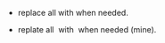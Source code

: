 - replace all <Link> with <ExternalLink> when needed.

- replate all <img> with <Image> when needed (mine).
